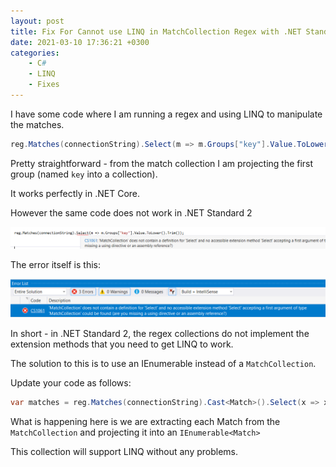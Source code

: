 ```yaml
---
layout: post
title: Fix For Cannot use LINQ in MatchCollection Regex with .NET Standard 2
date: 2021-03-10 17:36:21 +0300
categories:
    - C#
    - LINQ
    - Fixes
---
```

I have some code where I am running a regex and using LINQ to manipulate the matches.

```csharp
reg.Matches(connectionString).Select(m => m.Groups["key"].Value.ToLower().Trim());
```

Pretty straightforward - from the match collection I am projecting the first group (named `key` into a collection).

It works perfectly in .NET Core.

However the same code does not work in .NET Standard 2

![](../images/2021/03/CodeError.png)

The error itself is this:

![](../images/2021/03/ErrorMessage.png)

In short - in .NET Standard 2, the regex collections do not implement the extension methods that you need to get LINQ to work.

The solution to this is to use an IEnumerable<Match> instead of a `MatchCollection`.

Update your code as follows:

```csharp
var matches = reg.Matches(connectionString).Cast<Match>().Select(x => x);
```

What is happening here is we are extracting each Match from the `MatchCollection` and projecting it into an `IEnumerable<Match>`

This collection will support LINQ without any problems.

